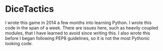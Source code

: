 # DiceTactics

I wrote this game in 2014 a few months into learning Python.  I wrote this code in the span of a week.  There are issues here, such
as heavily coupled modules, that I have learned to avoid since writing this.  I also wrote this before I began following PEP8 guidelines,
so it is not the most Pythonic looking code.  
